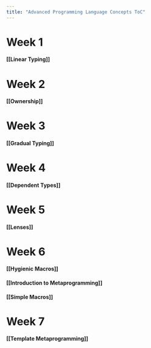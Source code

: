 ```yaml
---
title: "Advanced Programming Language Concepts ToC"
---
```


# **Week 1**
#### [[Linear Typing]]

# **Week 2**
#### [[Ownership]]

# **Week 3**
#### [[Gradual Typing]]

# **Week 4**
#### [[Dependent Types]]

# **Week 5**
#### [[Lenses]]

# **Week 6**
#### [[Hygienic Macros]]
#### [[Introduction to Metaprogramming]]
#### [[Simple Macros]]

# **Week 7**
#### [[Template Metaprogramming]]